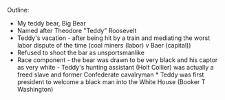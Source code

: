 Outline:

- My teddy bear, Big Bear
- Named after Theodore "Teddy" Roosevelt
- Teddy's vacation - after being hit by a train and mediating the worst labor dispute of the time (coal miners (labor) v Baer (capital))
- Refused to shoot the bar as unsportsmanlike
- Race component - the bear was drawn to be very black and his captor as very white - Teddy's hunting assistant (Holt Collier) was actually a freed slave and former Confederate cavalryman \* Teddy was first president to welcome a black man into the White House (Booker T Washington)
